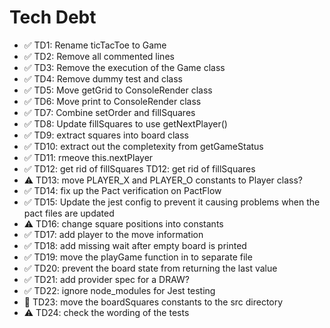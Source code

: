 # Tech Debt

- ✅ TD1: Rename ticTacToe to Game
- ✅ TD2: Remove all commented lines
- ✅ TD3: Remove the execution of the Game class
- ✅ TD4: Remove dummy test and class
- ✅ TD5: Move getGrid to ConsoleRender class
- ✅ TD6: Move print to ConsoleRender class
- ✅ TD7: Combine setOrder and fillSquares
- ✅ TD8: Update fillSquares to use getNextPlayer()
- ✅ TD9: extract squares into board class
- ✅ TD10: extract out the completexity from getGameStatus
- ✅ TD11: rmeove this.nextPlayer
- ✅ TD12: get rid of fillSquares TD12: get rid of fillSquares
- ⚠ TD13: move PLAYER_X and PLAYER_O constants to Player class?
- ✅ TD14: fix up the Pact verification on PactFlow
- ✅ TD15: Update the jest config to prevent it causing problems when the pact files are updated
- ⚠ TD16: change square positions into constants
- ✅ TD17: add player to the move information
- ✅ TD18: add missing wait after empty board is printed
- ✅ TD19: move the playGame function in to separate file
- ✅ TD20: prevent the board state from returning the last value
- ✅ TD21: add provider spec for a DRAW?
- ✅ TD22: ignore node_modules for Jest testing
- 🚧 TD23: move the boardSquares constants to the src directory
- ⚠ TD24: check the wording of the tests

